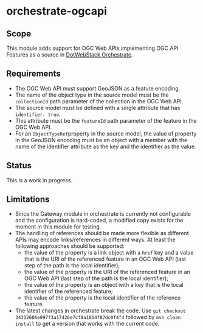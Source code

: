 # orchestrate-ogcapi

## Scope

This module adds support for OGC Web APIs implementing OGC API Features as a source in [DotWebStack Orchestrate](https://github.com/dotwebstack/orchestrate).

## Requirements

* The OGC Web API must support GeoJSON as a feature encoding.
* The name of the object type in the source model must be the `collectionId` path parameter of the collection in the OGC Web API.
* The source model must be defined with a single attribute that has `identifier: true`.
* This attribute must be the `featureId` path parameter of the feature in the OGC Web API.
* For an `ObjectTypeRef`property in the source model, the value of property in the GeoJSON encoding must be an object with a member with the name of the identifier attribute as the key and the identifier as the value.

## Status

This is a work in progress.

## Limitations

* Since the Gateway module in orchestrate is currently not configurable and the configuration is hard-coded, a modified copy exists for the moment in this module for testing.
* The handling of references should be made more flexible as different APIs may encode links/references in different ways. At least the following approaches should be supported:
  * the value of the property is a link object with a `href` key and a value that is the URI of the referenced feature in an OGC Web API (last step of the path is the local identifier);
  * the value of the property is the URI of the referenced feature in an OGC Web API (last step of the path is the local identifier);
  * the value of the property is an object with a key that is the local identifier of the referenced feature;
  * the value of the property is the local identifier of the reference feature.
* The latest changes in orchestrate break the code. Use `git checkout 34312606e097f3a17426e7cf8a1014f87dc0f4f4` followed by `mvn clean install` to get a version that works with the current code.




